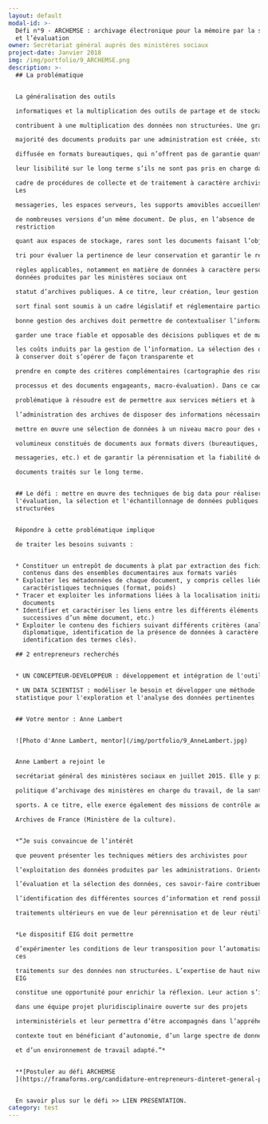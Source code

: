 ```yaml
---
layout: default
modal-id: >-
  Défi n°9 - ARCHEMSE : archivage électronique pour la mémoire par la sélection
  et l’évaluation
owner: Secrétariat général auprès des ministères sociaux
project-date: Janvier 2018
img: /img/portfolio/9_ARCHEMSE.png
description: >-
  ## La problématique


  La généralisation des outils

  informatiques et la multiplication des outils de partage et de stockage

  contribuent à une multiplication des données non structurées. Une grande

  majorité des documents produits par une administration est créée, stockée, et

  diffusée en formats bureautiques, qui n’offrent pas de garantie quant à

  leur lisibilité sur le long terme s’ils ne sont pas pris en charge dans le

  cadre de procédures de collecte et de traitement à caractère archivistique.
  Les

  messageries, les espaces serveurs, les supports amovibles accueillent souvent

  de nombreuses versions d’un même document. De plus, en l’absence de
  restriction

  quant aux espaces de stockage, rares sont les documents faisant l’objet d’un

  tri pour évaluer la pertinence de leur conservation et garantir le respect des

  règles applicables, notamment en matière de données à caractère personnel. Les
  données produites par les ministères sociaux ont

  statut d’archives publiques. A ce titre, leur création, leur gestion et leur

  sort final sont soumis à un cadre législatif et réglementaire particulier. Une

  bonne gestion des archives doit permettre de contextualiser l’information, de

  garder une trace fiable et opposable des décisions publiques et de maîtriser

  les coûts induits par la gestion de l’information. La sélection des documents
  à conserver doit s’opérer de façon transparente et

  prendre en compte des critères complémentaires (cartographie des risques, des

  processus et des documents engageants, macro-évaluation). Dans ce cadre, la

  problématique à résoudre est de permettre aux services métiers et à

  l’administration des archives de disposer des informations nécessaires pour

  mettre en œuvre une sélection de données à un niveau macro pour des ensembles

  volumineux constitués de documents aux formats divers (bureautiques,

  messageries, etc.) et de garantir la pérennisation et la fiabilité des

  documents traités sur le long terme.


  ## Le défi : mettre en œuvre des techniques de big data pour réaliser
  l'évaluation, la sélection et l'échantillonnage de données publiques non
  structurées


  Répondre à cette problématique implique

  de traiter les besoins suivants :


  * Constituer un entrepôt de documents à plat par extraction des fichiers
    contenus dans des ensembles documentaires aux formats variés
  * Exploiter les métadonnées de chaque document, y compris celles liées au
    caractéristiques techniques (format, poids)
  * Tracer et exploiter les informations liées à la localisation initiale des
    documents
  * Identifier et caractériser les liens entre les différents éléments (versions
    successives d’un même document, etc.)
  * Exploiter le contenu des fichiers suivant différents critères (analyse
    diplomatique, identification de la présence de données à caractère personnel,
    identification des termes clés).

  ## 2 entrepreneurs recherchés


  * UN CONCEPTEUR-DEVELOPPEUR : développement et intégration de l'outil

  * UN DATA SCIENTIST : modéliser le besoin et développer une méthode
  statistique pour l'exploration et l'analyse des données pertinentes


  ## Votre mentor : Anne Lambert


  ![Photo d'Anne Lambert, mentor](/img/portfolio/9_AnneLambert.jpg)


  Anne Lambert a rejoint le

  secrétariat général des ministères sociaux en juillet 2015. Elle y pilote la

  politique d’archivage des ministères en charge du travail, de la santé et des

  sports. A ce titre, elle exerce également des missions de contrôle au nom des

  Archives de France (Ministère de la culture).


  *“Je suis convaincue de l’intérêt

  que peuvent présenter les techniques métiers des archivistes pour

  l’exploitation des données produites par les administrations. Orientée vers

  l’évaluation et la sélection des données, ces savoir-faire contribuent à

  l’identification des différentes sources d’information et rend possible des

  traitements ultérieurs en vue de leur pérennisation et de leur réutilisation *


  *Le dispositif EIG doit permettre

  d’expérimenter les conditions de leur transposition pour l’automatisation de
  ces

  traitements sur des données non structurées. L’expertise de haut niveau des
  EIG

  constitue une opportunité pour enrichir la réflexion. Leur action s’inscrira

  dans une équipe projet pluridisciplinaire ouverte sur des projets

  interministériels et leur permettra d’être accompagnés dans l’appréhension du

  contexte tout en bénéficiant d’autonomie, d’un large spectre de données tests

  et d’un environnement de travail adapté.”*


  **[Postuler au défi ARCHEMSE
  ](https://framaforms.org/candidature-entrepreneurs-dinteret-general-promo-2-1501592391)**


  En savoir plus sur le défi >> LIEN PRESENTATION.
category: test
---
```










